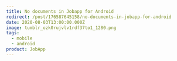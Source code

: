 ```yaml
---
title: No documents in Jobapp for Android
redirect: /post/176587645158/no-documents-in-jobapp-for-android
date: 2020-08-03T13:00:00.000Z
image: tumblr_ozk0rujvlv1rdf37to1_1280.png
tags:
  - mobile
  - android
product: JobApp
---
```

